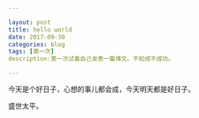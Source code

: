 ```yaml
---

layout: post
title: hello world
date: 2017-09-30
categories: blog
tags: [第一次]
description:第一次试着自己发表一篇博文。不知成不成功。

---
```


今天是个好日子，心想的事儿都会成，今天明天都是好日子。

盛世太平。